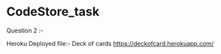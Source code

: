 # CodeStore_task

Question 2 :- 

Heroku Deployed file:- Deck of cards
https://deckofcard.herokuapp.com/
